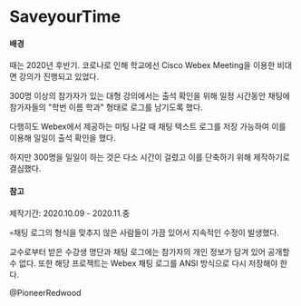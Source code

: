 # SaveyourTime
#### 배경

때는 2020년 후반기. 코로나로 인해 학교에선 Cisco Webex Meeting을 이용한 비대면 강의가 진행되고 있었다. 

300명 이상의 참가자가 있는 대형 강의에서는 출석 확인을 위해 일정 시간동안 채팅에 참가자들의 "학번 이름 학과" 형태로 로그를 남기도록 했다. 

다행히도 Webex에서 제공하는 미팅 나갈 때 채팅 텍스트 로그를 저장 가능하여 이를 이용해 일일이 출석 확인을 했다. 

하지만 300명을 일일이 하는 것은 다소 시간이 걸렸고 이를 단축하기 위해 제작하기로 결심했다.



#### 참고

제작기간: 2020.10.09 - 2020.11.중 

💀채팅 로그의 형식을 맞추지 않은 사람들이 가끔 있어서 지속적인 수정이 발생했다.

교수로부터 받은 수강생 명단과 채팅 로그에는 참가자의 개인 정보가 담겨 있어 공개할 수 없다. 또한 해당 프로젝트는 Webex 채팅 로그를  ANSI 방식으로 다시 저장해야 한다.

@PioneerRedwood